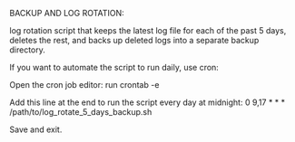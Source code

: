 
BACKUP AND LOG ROTATION:

log rotation script that keeps the latest log file for each of the past 5 days, deletes the rest, and backs up deleted logs into a separate backup directory.

If you want to automate the script to run daily, use cron:

Open the cron job editor:
run
crontab -e

Add this line at the end to run the script every day at midnight:
0 9,17 * * * /path/to/log_rotate_5_days_backup.sh

Save and exit.
